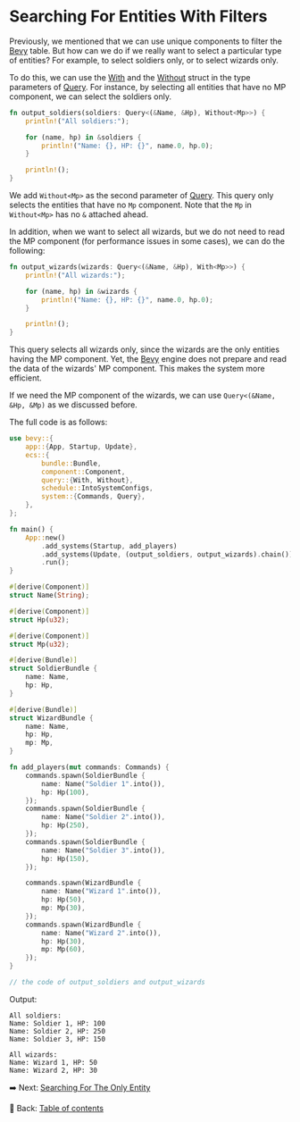 # Searching For Entities With Filters

Previously, we mentioned that we can use unique components to filter the [Bevy](https://bevyengine.org/) table.
But how can we do if we really want to select a particular type of entities?
For example, to select soldiers only, or to select wizards only.

To do this, we can use the [With](https://docs.rs/bevy/latest/bevy/ecs/query/struct.With.html) and the [Without](https://docs.rs/bevy/latest/bevy/ecs/query/struct.Without.html) struct in the type parameters of [Query](https://docs.rs/bevy/latest/bevy/ecs/system/struct.Query.html).
For instance, by selecting all entities that have no MP component, we can select the soldiers only.

```rust
fn output_soldiers(soldiers: Query<(&Name, &Hp), Without<Mp>>) {
    println!("All soldiers:");

    for (name, hp) in &soldiers {
        println!("Name: {}, HP: {}", name.0, hp.0);
    }

    println!();
}
```

We add `Without<Mp>` as the second parameter of [Query](https://docs.rs/bevy/latest/bevy/ecs/system/struct.Query.html).
This query only selects the entities that have no `Mp` component.
Note that the `Mp` in `Without<Mp>` has no `&` attached ahead.

In addition, when we want to select all wizards, but we do not need to read the MP component (for performance issues in some cases), we can do the following:

```rust
fn output_wizards(wizards: Query<(&Name, &Hp), With<Mp>>) {
    println!("All wizards:");

    for (name, hp) in &wizards {
        println!("Name: {}, HP: {}", name.0, hp.0);
    }

    println!();
}
```

This query selects all wizards only, since the wizards are the only entities having the MP component.
Yet, the [Bevy](https://bevyengine.org/) engine does not prepare and read the data of the wizards' MP component.
This makes the system more efficient.

If we need the MP component of the wizards, we can use `Query<(&Name, &Hp, &Mp)` as we discussed before.

The full code is as follows:

```rust
use bevy::{
    app::{App, Startup, Update},
    ecs::{
        bundle::Bundle,
        component::Component,
        query::{With, Without},
        schedule::IntoSystemConfigs,
        system::{Commands, Query},
    },
};

fn main() {
    App::new()
        .add_systems(Startup, add_players)
        .add_systems(Update, (output_soldiers, output_wizards).chain())
        .run();
}

#[derive(Component)]
struct Name(String);

#[derive(Component)]
struct Hp(u32);

#[derive(Component)]
struct Mp(u32);

#[derive(Bundle)]
struct SoldierBundle {
    name: Name,
    hp: Hp,
}

#[derive(Bundle)]
struct WizardBundle {
    name: Name,
    hp: Hp,
    mp: Mp,
}

fn add_players(mut commands: Commands) {
    commands.spawn(SoldierBundle {
        name: Name("Soldier 1".into()),
        hp: Hp(100),
    });
    commands.spawn(SoldierBundle {
        name: Name("Soldier 2".into()),
        hp: Hp(250),
    });
    commands.spawn(SoldierBundle {
        name: Name("Soldier 3".into()),
        hp: Hp(150),
    });

    commands.spawn(WizardBundle {
        name: Name("Wizard 1".into()),
        hp: Hp(50),
        mp: Mp(30),
    });
    commands.spawn(WizardBundle {
        name: Name("Wizard 2".into()),
        hp: Hp(30),
        mp: Mp(60),
    });
}

// the code of output_soldiers and output_wizards
```

Output:

```text
All soldiers:
Name: Soldier 1, HP: 100
Name: Soldier 2, HP: 250
Name: Soldier 3, HP: 150

All wizards:
Name: Wizard 1, HP: 50
Name: Wizard 2, HP: 30

```

:arrow_right:  Next: [Searching For The Only Entity](./searching_for_the_only_entity.md)

:blue_book: Back: [Table of contents](./../README.md)
